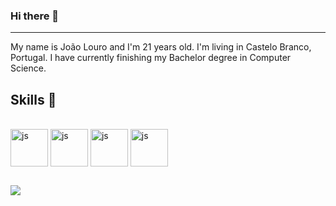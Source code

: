 ### Hi there 👋
---
My name is João Louro and I'm 21 years old. I'm living in Castelo Branco, Portugal. I have currently finishing my Bachelor degree in Computer Science.


## Skills 🚀
<div style="display: inline_block"><br>
  <img align="center" alt="js" height="60" width="60" src="https://cdn.jsdelivr.net/gh/devicons/devicon@latest/icons/androidstudio/androidstudio-original.svg">
  <img align="center" alt="js" height="60" width="60" src="https://cdn.jsdelivr.net/gh/devicons/devicon@latest/icons/java/java-original-wordmark.svg">
  <img align="center" alt="js" height="60" width="60" src="https://cdn.jsdelivr.net/gh/devicons/devicon@latest/icons/azuresqldatabase/azuresqldatabase-original.svg">
  <img align="center" alt="js" height="60" width="60" src="https://cdn.jsdelivr.net/gh/devicons/devicon@latest/icons/firebase/firebase-original-wordmark.svg">
</div>

##

<div>
  <a href="https://www.linkedin.com/in/joao-daniel-louro" target="_blank"><img src="https://img.shields.io/badge/LinkedIn-0077B5?style=for-the-badge&logo=linkedin&logoColor=white" target="_blank"></a>
</div>
